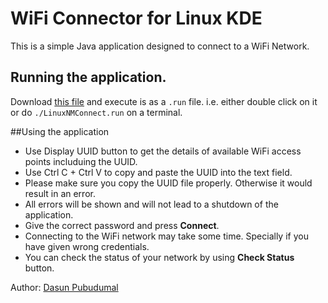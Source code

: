 # WiFi Connector for Linux KDE

This is a simple Java application designed to connect to a WiFi Network.

## Running the application.

Download [this file](https://drive.google.com/file/d/0B5oYpiUn-vu8RVJlRkxKOFFkeU0/view?usp=sharing) and execute is as a ```.run``` file. i.e. either double click on it or do ```./LinuxNMConnect.run``` on a terminal.

##Using the application

* Use Display UUID button to get the details of available WiFi access points includuing the UUID.
* Use Ctrl C + Ctrl V to copy and paste the UUID into the text field.
* Please make sure you copy the UUID file properly. Otherwise it would result in an error.
* All errors will be shown and will not lead to a shutdown of the application.
* Give the correct password and press **Connect**.
* Connecting to the WiFi network may take some time. Specially if you have given wrong credentials.
* You can check the status of your network by using **Check Status** button.


Author: [Dasun Pubudumal](https://github.com/dasunpubudumal)
